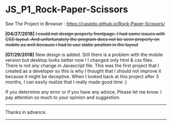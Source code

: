 # JS_P1_Rock-Paper-Scissors

See The Project in Browser : https://casedo.github.io/Rock-Paper-Scissors/ 

<b>[04/27/2018]</b>
<s> I could not design properly frontpage. I had some issues with CSS layout. And unfortunately the program does not be seen properly on mobile as well because i had to use static position in the layout </s> 

<p><b>[07/29/2018]</b>
New design is added. Still there is a problem with the mobile version but desktop looks better now ! 
I changed only html & css files. There is not any change in Javascript file. This was the first project that I created as a developer so this is why I thought that I should not improve it because it might be deceptive. When I looked back at this project after 3 months, I can easily realize that I really made good time :) </p>


<p> If you determine any error or if you have any advice, Please let me know. I pay attention so much to your opinion and suggestion.</p><hr>
<p> Thanks in advance. </p><hr>

